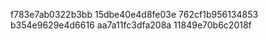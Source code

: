 f783e7ab0322b3bb
15dbe40e4d8fe03e
762cf1b956134853
b354e9629e4d6616
aa7a11fc3dfa208a
11849e70b6c2018f
